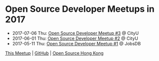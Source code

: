 # Open Source Developer Meetups in 2017

* 2017-07-06 Thu: [Open Source Developer Meetup #3](07) @ CityU
* 2017-06-01 Thu: [Open Source Developer Meetup #2](06) @ CityU
* 2017-05-11 Thu: [Open Source Developer Meetup #1](05) @ JobsDB

[This Meetup](http://devmeetup.opensource.hk) | [GitHub](https://github.com/opensourcehk/devmeetup/2017) | [Open Source Hong Kong](https://opensource.hk)
